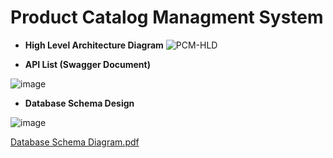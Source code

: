 # Product Catalog Managment System
- **High Level Architecture Diagram**
![PCM-HLD](https://user-images.githubusercontent.com/18443728/141943635-a1f3bce2-5d64-422e-a2fa-9d2592d60d68.JPG)

- **API List (Swagger Document)**

![image](https://user-images.githubusercontent.com/18443728/141943999-e8e725a3-2ba8-4726-8208-e1138a34d8ee.png)

- **Database Schema Design**

![image](https://user-images.githubusercontent.com/18443728/141944759-46f13504-6965-4c13-93d3-d4306d37e9e0.png)

[Database Schema Diagram.pdf](https://github.com/tusharshah09/pcm/files/7544355/Database.Schema.Diagram.pdf)


